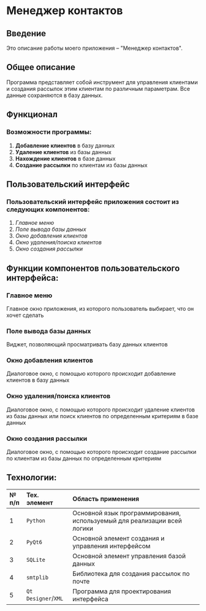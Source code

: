# Менеджер контактов


## Введение

   Это описание работы моего приложения – "Менеджер контактов".


## Общее описание

   Программа представляет собой инструмент для управления клиентами и создания рассылок этим клиентам по различным параметрам. Все данные сохраняются в базу данных.


## Функционал

   ### Возможности программы:
   1. **Добавление клиентов** в базу данных
   1. **Удаление клиентов** из базы данных
   1. **Нахождение клиентов** в базе данных
   1. **Создание рассылки** по клиентам из базы данных


## Пользовательский интерфейс

   ### Пользовательский интерфейс приложения состоит из следующих компонентов:
   1. _Главное меню_
   1. _Поле вывода базы данных_
   1. _Окно добавления клиентов_
   1. _Окно удаления/поиска клиентов_
   1. _Окно создания рассылки_


## Функции компонентов пользовательского интерфейса:

   ### Главное меню

   Главное окно приложения, из которого пользователь выбирает, что он хочет сделать

   ### Поле вывода базы данных

   Виджет, позволяющий просматривать базу данных клиентов

   ### Окно добавления клиентов

   Диалоговое окно, с помощью которого происходит добавление клиентов в базу данных

   ### Окно удаления/поиска клиентов

   Диалоговое окно, с помощью которого происходит удаление клиентов из базы данных или поиск клиентов по определенным критериям в базе данных

   ### Окно создания рассылки

   Диалоговое окно, с помощью которого происходит создание рассылки по клиентам из базы данных по определенным критериям 



## Технологии:

   |№ п/п|Тех. элемент|Область применения|
   | :- | :- | :- |
   |1|`Python`|Основной язык программирования, используемый для реализации всей логики|
   |2|`PyQt6`|Основной элемент  создания и управления интерфейсом|
   |3|`SQLite`|Основной элемент управления базой данных|
   |4|`smtplib`|Библиотека для создания рассылок по почте|
   |5|`Qt Designer`/`XML`|Программа для проектирования интерфейса|

